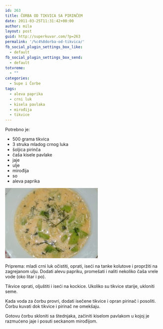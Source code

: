 ```yaml
---
id: 263
title: ČORBA OD TIKVICA SA PIRINČEM
date: 2011-03-25T11:31:42+00:00
author: mila
layout: post
guid: http://superkuvar.com/?p=263
permalink: '/%c4%8dorba-od-tikvica/'
fb_social_plugin_settings_box_like:
  - default
fb_social_plugin_settings_box_send:
  - default
totvreme:
  - ""
categories:
  - Supe i Čorbe
tags:
  - aleva paprika
  - crni luk
  - kisela pavlaka
  - mirođija
  - tikvice
---
```

Potrebno je:

  * 500 grama tikvica
  * 3 struka mladog crnog luka
  * šoljica pirinča
  * čaša kisele pavlake
  * jaje
  * ulje
  * mirođija
  * so
  * aleva paprika

<img class="alignnone size-medium wp-image-4576" title="Čorba od tikvica" src="/wp-content/uploads/2011/03/orba-od-tikvica-e1351528346632-300x227.jpg" alt="" width="300" height="227" /> 

Priprema: mladi crni luk očistiti, oprati, iseći na tanke kolutove i propržiti na zagrejanom ulju. Dodati alevu papriku, promešati i naliti nekoliko čaša vrele vode (oko litar i po).

Tikvice oprati, oljuštiti i iseći na kockice. Ukoliko su tikvice starije, ukloniti seme.

Kada voda za čorbu provri, dodati isečene tikvice i opran pirinač i posoliti. Čorbu kuvati dok tikvice i pirinač ne omekšaju.

Gotovu čorbu skloniti sa štednjaka, začiniti kiselom pavlakom u kojoj je razmućeno jaje i posuti seckanom mirođijom.